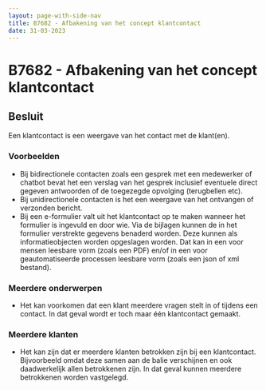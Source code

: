 ```yaml
---
layout: page-with-side-nav
title: B7682 - Afbakening van het concept klantcontact
date: 31-03-2023
---
```


# B7682 - Afbakening van het concept klantcontact

## Besluit

Een klantcontact is een weergave van het contact met de klant(en).

### Voorbeelden

- Bij bidirectionele contacten zoals een gesprek met een medewerker of chatbot bevat het een verslag van het gesprek inclusief eventuele direct gegeven antwoorden of de toegezegde opvolging (terugbellen etc).
- Bij unidirectionele contacten is het een weergave van het ontvangen of verzonden bericht.
- Bij een e-formulier valt uit het klantcontact op te maken wanneer het formulier is ingevuld en door wie. Via de bijlagen kunnen de in het formulier verstrekte gegevens benaderd worden. Deze kunnen als informatieobjecten worden opgeslagen worden. Dat kan in een voor mensen leesbare vorm (zoals een PDF) en/of in een voor geautomatiseerde processen leesbare vorm (zoals een json of xml bestand).

### Meerdere onderwerpen

- Het kan voorkomen dat een klant meerdere vragen stelt in of tijdens een contact. In dat geval wordt er toch maar één klantcontact gemaakt.

### Meerdere klanten

- Het kan zijn dat er meerdere klanten betrokken zijn bij een klantcontact. Bijvoorbeeld omdat deze samen aan de balie verschijnen en ook daadwerkelijk allen betrokkenen zijn. In dat geval kunnen meerdere betrokkenen worden vastgelegd.


